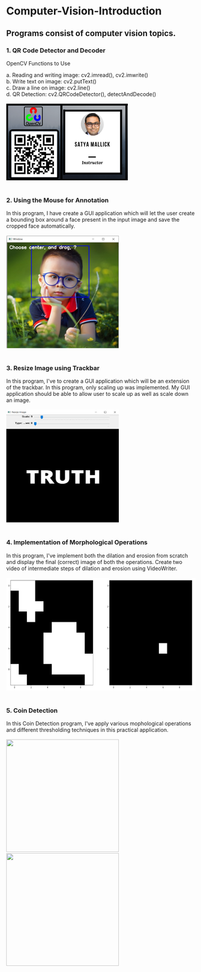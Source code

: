 # Computer-Vision-Introduction
## Programs consist of computer vision topics.
### 1. QR Code Detector and Decoder
OpenCV Functions to Use 

a. Reading and writing image: cv2.imread(), cv2.imwrite()
<br>
b. Write text on image: cv2.putText()
<br>
c. Draw a line on image: cv2.line()
<br>
d. QR Detection: cv2.QRCodeDetector(), detectAndDecode()
<br><br>
<img src= "QR Code Detector/IDCard-Satya.png">
<br><br>
### 2. Using the Mouse for Annotation
In this program, I have create a GUI application which will let the user create a bounding box around a face present in the input image and save the cropped face automatically.
<br><br>
<img src= "Using the Mouse for Annotation/window.png" width="300" height="300">
<br><br>
### 3. Resize Image using Trackbar
In this program, I've to create a GUI application which will be an extension of the trackbar. In this program, only scaling up was implemented. My GUI application should be able to allow user to scale up as well as scale down an image. 
<br><br>
<img src= "Resize Image using Trackbar/resize_image.png" width="300" height="300">
<br><br>
### 4. Implementation of Morphological Operations
In this program, I've implement both the dilation and erosion from scratch and display the final (correct) image of both the operations. Create two video of intermediate steps of dilation and erosion using VideoWriter. 
<br><br>
<img src= "Implementation of Morphological Operations/dilate_erode.png" width="600" height="300">
<br><br>
### 5. Coin Detection
In this Coin Detection program, I've apply various mophological operations and different thresholding techniques in this practical application.
<br><br>
<img src= "Coin Detection/data/images/CoinA.png" width="300" height="300">
<img src= "Coin Detection/data/images/CoinB.png" width="300" height="300">
<br><br>
